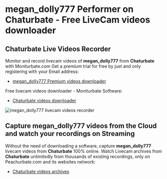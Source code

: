 # megan_dolly777 Performer on Chaturbate - Free LiveCam videos downloader

## Chaturbate Live Videos Recorder

Monitor and record livecam videos of **megan_dolly777** from **Chaturbate** with Moniturbate.com
Get a premium trial for free by just and only registering with your Email address:
* [megan_dolly777 Premium videos downloader](https://moniturbate.com/request-demo-licence-key.html)

Free livecam videos downloader - Moniturbate Software:
* [Chaturbate videos downloader](https://moniturbate.com/moniturbate-download-software.html)

![megan_dolly777 livecam videos recorder](https://peachurnet.com/templates/moniturbate-software.png)


## Capture megan_dolly777 videos from the Cloud and watch your recordings on Streaming

Without the need of downloading a software, capture **megan_dolly777** livecam videos from **Chaturbate** 100% online.
Watch Livecam archives from **Chaturbate** unlimitedly from thousands of existing recordings, only on Peachurbate.com and its websites network:
* [Chaturbate videos archives](https://peachurnet.com/)